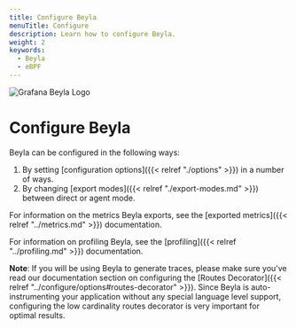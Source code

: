 ```yaml
---
title: Configure Beyla
menuTitle: Configure
description: Learn how to configure Beyla.
weight: 2
keywords:
  - Beyla
  - eBPF
---
```


![Grafana Beyla Logo](https://grafana.com/media/docs/grafana-cloud/beyla/beyla-logo-2.png)

# Configure Beyla

Beyla can be configured in the following ways:

1. By setting [configuration options]({{< relref "./options" >}}) in a number of ways.
2. By changing [export modes]({{< relref "./export-modes.md" >}}) between direct or agent mode.

For information on the metrics Beyla exports, see the [exported metrics]({{< relref "../metrics.md" >}}) documentation.

For information on profiling Beyla, see the [profiling]({{< relref "../profiling.md" >}}) documentation.

**Note**: If you will be using Beyla to generate traces, please make sure you've read our documentation section on configuring 
the [Routes Decorator]({{< relref "../configure/options#routes-decorator" >}}). Since Beyla is auto-instrumenting your application without any
special language level support, configuring the low cardinality routes decorator is very important for optimal results.

